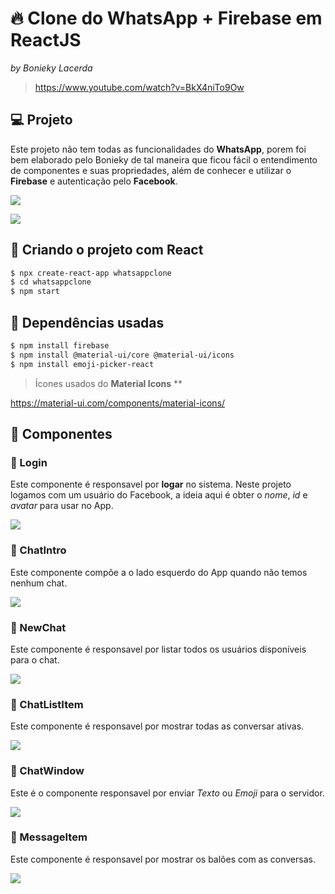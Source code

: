 # :fire: Clone do WhatsApp + Firebase em ReactJS

_by Bonieky Lacerda_

> https://www.youtube.com/watch?v=BkX4niTo9Ow

## :computer: Projeto

Este projeto não tem todas as funcionalidades do **WhatsApp**, porem foi bem elaborado pelo Bonieky de tal maneira que ficou fácil o entendimento de componentes e suas propriedades, além de conhecer e utilizar o **Firebase** e autenticação pelo **Facebook**.

![](whatsapp.png)

![](chat.png)

## :pushpin: Criando o projeto com React

```bash
$ npx create-react-app whatsappclone
$ cd whatsappclone
$ npm start
```

## :pushpin: Dependências usadas

```bash
$ npm install firebase
$ npm install @material-ui/core @material-ui/icons
$ npm install emoji-picker-react
```

> Ícones usados do **Material Icons** **

https://material-ui.com/components/material-icons/

## :pushpin: Componentes

### :bookmark: Login

Este componente é responsavel por **logar** no sistema. Neste projeto logamos com um usuário do Facebook, a ideia aqui é obter o *nome*, *id* e *avatar* para usar no App.

![](login.png)

### :bookmark: ChatIntro

Este componente compõe a o lado esquerdo do App quando não temos nenhum chat.

![](chatintro.png)

### :bookmark: NewChat

Este componente é responsavel por listar todos os usuários disponíveis para o chat.

![](newchat.png)

### :bookmark: ChatListItem

Este componente é responsavel por mostrar todas as conversar ativas.

![](chatlistitem.png)

### :bookmark: ChatWindow

Este é o componente responsavel por enviar *Texto* ou *Emoji* para o servidor.

![](chatwindow.png)

### :bookmark: MessageItem

Este componente é responsavel por mostrar os balões com as conversas.

![](messageitem.png)

